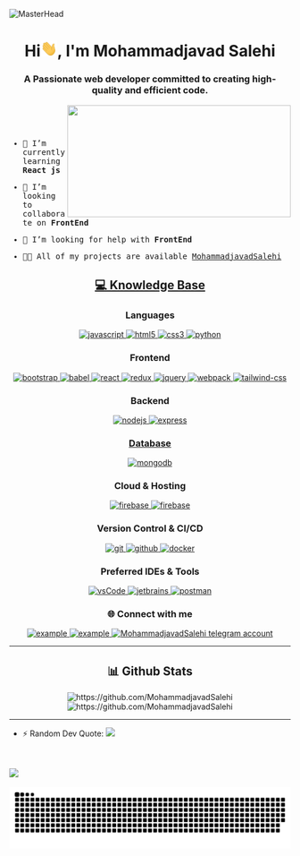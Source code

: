 ![MasterHead](https://jusmarktech.com/public/a/images/pages/web_development.gif)
<div align="center">
  <h1>Hi<img width="30" src="./waving.gif">, I'm Mohammadjavad Salehi</h1>
  <h3>A Passionate web developer committed to creating high-quality and efficient code.</h3>
</div>

<img align="right" width="400" height="200" src="https://madeby.studio/assets/images/insights_images/gifs/Developer.gif"/>

<div align="left">
  <samp>
<p>&nbsp;</p>
<p>&nbsp;</p>
 
- 🌱 I’m currently learning **React js**

- 👯 I’m looking to collaborate on **FrontEnd**

- 🤝 I’m looking for help with **FrontEnd**

- 👨‍💻 All of my projects are available [MohammadjavadSalehi](https://github.com/MohammadjavadSalehi)
   
  </samp>
</div>


<h2 align="center"><u><b>💻 Knowledge Base</b></u></h2>

<h3 align="center">Languages</h3>
<p align="center">
  <a href="https://developer.mozilla.org/en-US/docs/Web/JavaScript" target="_blank"> 
    <img src="https://img.shields.io/badge/Javascript-F7DF1E.svg?style=for-the-badge&logo=javascript&logoColor=black"
      alt="javascript"/> 
  </a>
  <a href="https://www.w3.org/html/" target="_blank"> 
    <img src="https://img.shields.io/badge/html-E34F26.svg?style=for-the-badge&logo=html5&logoColor=white"
      alt="html5"/> 
  </a>
  <a href="https://www.w3schools.com/css/" target="_blank">
    <img src="https://img.shields.io/badge/css-1572B6.svg?style=for-the-badge&logo=css3&logoColor=white"
      alt="css3"/>
  </a>
  <a href="https://www.python.org/" target="_blank">
      <img src="https://img.shields.io/badge/Python-3776AB.svg?style=for-the-badge&logo=python&logoColor=white"
        alt="python"/>
    </a>
</p>

<h3 align="center">Frontend</h3>
<p align="center">
      <a href="https://getbootstrap.com" target="_blank">
    <img src="https://img.shields.io/badge/bootstrap-7952B3.svg?style=for-the-badge&logo=bootstrap&logoColor=white"
      alt="bootstrap"/>
  </a>
  <a href="https://babeljs.io/" target="_blank">
    <img src="https://img.shields.io/badge/babel-F9DC3E.svg?style=for-the-badge&logo=babel&logoColor=black" alt="babel"/> 
  </a>
  <a href="https://reactjs.org/" target="_blank"> 
    <img src="https://img.shields.io/badge/reactjs-61DAFB.svg?style=for-the-badge&logo=react&logoColor=black"
      alt="react"/> 
  </a>
  <a href="https://redux.js.org" target="_blank"> 
    <img src="https://img.shields.io/badge/redux-764ABC.svg?style=for-the-badge&logo=redux&logoColor=white" alt="redux"/> 
  </a> 
  <a href="https://jquery.com/" target="_blank">
    <img src="https://img.shields.io/badge/jquery-0769AD.svg?style=for-the-badge&logo=jquery&logoColor=white" alt="jquery"/> 
  </a>
  <a href="https://webpack.js.org" target="_blank">
    <img src="https://img.shields.io/badge/webpack-8DD6F9.svg?style=for-the-badge&logo=webpack&logoColor=black"
      alt="webpack"/>
  </a>
  </a>
     <a href="https://tailwindcss.com/" target="_blank">
      <img src="https://img.shields.io/badge/tailwind-06B6D4.svg?style=for-the-badge&logo=tailwindcss&logoColor=white" alt="tailwind-css"/> 
    </a>
</p>

<h3 align="center">Backend</h3>
<p align="center">
  <a href="https://nodejs.org" target="_blank"> 
    <img src="https://img.shields.io/badge/node.js-339933.svg?style=for-the-badge&logo=nodedotjs&logoColor=white"
      alt="nodejs"/> 
  </a>
  <a href="https://expressjs.com" target="_blank">
    <img src="https://img.shields.io/badge/express-000000.svg?style=for-the-badge&logo=express&logoColor=white"
      alt="express" />
</p>
  
  <h3 align="center">Database</h3>
<p align="center">
  <a href="https://www.mongodb.com/" target="_blank"> 
    <img src="https://img.shields.io/badge/mongodb-47A248.svg?style=for-the-badge&logo=mongodb&logoColor=white"
      alt="mongodb"/> 
  </a> 
</p>

<h3 align="center">Cloud & Hosting</h3>
<p align="center">
  <a href="https://firebase.google.com/" target="_blank">
    <img src="https://img.shields.io/badge/firebase-FFCA28.svg?style=for-the-badge&logo=firebase&logoColor=black" alt="firebase"/>
  </a>
  <a href="https://netlify.com/" target="_blank">
    <img src="https://img.shields.io/badge/netlify-00C7B7.svg?style=for-the-badge&logo=netlify&logoColor=black" alt="firebase"/>
  </a>
</p>

<h3 align="center">Version Control & CI/CD</h3>
<p align="center">
  <a href="https://git-scm.com/" target="_blank">
    <img src="https://img.shields.io/badge/git-F05032.svg?style=for-the-badge&logo=git&logoColor=white"
      alt="git"/>
  </a>
  <a href="https://github.com/ELanza-48" target="_blank">
    <img src="https://img.shields.io/badge/github-181717.svg?style=for-the-badge&logo=github&logoColor=white" alt="github" />
  </a>
    <a href="https://www.docker.com/" target="_blank">
    <img src="https://img.shields.io/badge/docker-2496ED.svg?style=for-the-badge&logo=docker&logoColor=white"
      alt="docker"/>
  </a>
</p>

<h3 align="center">Preferred IDEs  & Tools</h3>
<p align="center">
  <a href="https://code.visualstudio.com/" target="_blank">
    <img src="https://img.shields.io/badge/vscode-007ACC.svg?style=for-the-badge&logo=visualstudiocode&logoColor=white" alt="vsCode"/> 
  </a>
  <a href="https://www.jetbrains.com/" target="_blank">
    <img src="https://img.shields.io/badge/jetbrains%20IDE-000000.svg?style=for-the-badge&logo=jetbrains&logoColor=white" alt="jetbrains" />
  </a>
  <a href="https://postman.com" target="_blank"> 
    <img src="https://img.shields.io/badge/postman-FF6C37.svg?style=for-the-badge&logo=postman&logoColor=white" alt="postman"/>
  </a>
</p>

<h3 align="center"> 🌐 Connect with me</h3>

<div style="margin-top:10px" align="center">
  <div>
    <a  href="https://www.linkedin.com/in/mohammadjavad-salehi/" target="_blank">
      <img src="https://img.shields.io/badge/Linked%20In-0A66C2.svg?style=for-the-badge&logo=linkedin&logoColor=white" alt="example"/>
    </a>
    <a href="https://instagram.com/_mohammadjavadsalehi" target="_blank">
      <img src="https://img.shields.io/badge/Instagram-%23E4405F.svg?style=for-the-badge&logo=Instagram&logoColor=white" alt="example"/>
    </a>
    <a href="https://t.me/MohammadjavadSalehi" target="_blank">
      <img src="https://img.shields.io/badge/Telegram-26A5E4.svg?style=for-the-badge&logo=telegram&logoColor=white" alt="MohammadjavadSalehi telegram account"/>
    </a>
  </div>
</div>

----
<div align="center">
  <h2> 📊 Github Stats</h2> 
    <img src="https://github-readme-stats.vercel.app/api?username=MohammadjavadSalehi&show_icons=true&theme=tokyonight&hide_border=true&locale=en"
    alt="https://github.com/MohammadjavadSalehi" />
  <img src="https://github-readme-streak-stats.herokuapp.com/?user=MohammadjavadSalehi&theme=material-palenight" alt="https://github.com/MohammadjavadSalehi" />
</div>



---
- ⚡ Random Dev Quote:
[![](https://visitcount.itsvg.in/api?id=mohammadjavadsalehi&icon=7&color=0)](https://visitcount.itsvg.in)

<br><br>
 ![](https://quotes-github-readme.vercel.app/api?type=horizontal&theme=light)
 <br>
<p align="center">
  <img  src="https://raw.githubusercontent.com/Elanza-48/Elanza-48/main/resources/img/github-contribution-grid-snake.svg"
    alt="example" />
</p>
